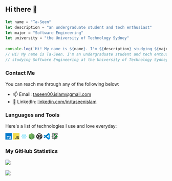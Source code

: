 ## Hi there 👋

```typescript
let name = "Ta-Seen"
let description = "an undergraduate student and tech enthusiast"
let major = "Software Engineering"
let university = "the University of Technology Sydney"

console.log(`Hi! My name is ${name}. I'm ${description} studying ${major} at ${university}.`)
// Hi! My name is Ta-Seen. I'm an undergraduate student and tech enthusiast
// studying Software Engineering at the University of Technology Sydney.
```

### Contact Me

You can reach me through any of the following below:
- 📫 Email: [taseen00.islam@gmail.com][email]
- 👔 LinkedIn: [linkedin.com/in/taseenislam][linkedin]

[email]: mailto:taseen00.islam@gmail.com
[linkedin]: https://linkedin.com/in/taseenislam

### Languages and Tools

Here's a list of technologies I use and love everyday:

<code><img height="20" src="https://raw.githubusercontent.com/github/explore/80688e429a7d4ef2fca1e82350fe8e3517d3494d/topics/typescript/typescript.png" alt="typescript" title="typescript"></code>
<code><img height="20" src="https://raw.githubusercontent.com/github/explore/80688e429a7d4ef2fca1e82350fe8e3517d3494d/topics/javascript/javascript.png" alt="javascript" title="javascript"></code>
<code><img height="20" src="https://raw.githubusercontent.com/github/explore/80688e429a7d4ef2fca1e82350fe8e3517d3494d/topics/react/react.png" alt="react" title="react"></code>
<code><img height="20" src="https://raw.githubusercontent.com/github/explore/80688e429a7d4ef2fca1e82350fe8e3517d3494d/topics/nodejs/nodejs.png" alt="nodejs" title="nodejs"></code>
<code><img height="20" src="https://raw.githubusercontent.com/github/explore/80688e429a7d4ef2fca1e82350fe8e3517d3494d/topics/rust/rust.png" alt="rust" title="rust"></code>
<code><img height="20" src="https://raw.githubusercontent.com/github/explore/80688e429a7d4ef2fca1e82350fe8e3517d3494d/topics/visual-studio-code/visual-studio-code.png" alt="vscode" title="vscode"></code>
<code><img height="20" src="https://raw.githubusercontent.com/github/explore/80688e429a7d4ef2fca1e82350fe8e3517d3494d/topics/vim/vim.png" alt="vim" title="vim"></code>

### My GitHub Statistics

![](https://github-readme-stats.vercel.app/api?username=ta5een&show_icons=true)

![](https://github-readme-stats.vercel.app/api/top-langs/?username=ta5een&show_icons=true&layout=compact)
